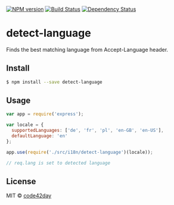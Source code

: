 [![NPM version][npm-image]][npm-url]
[![Build Status][travis-image]][travis-url]
[![Dependency Status][gemnasium-image]][gemnasium-url]

# detect-language

Finds the best matching language from Accept-Language header.

## Install

```sh
$ npm install --save detect-language
```

## Usage

```js
var app = require('express');

var locale = {
  supportedLanguages: ['de', 'fr', 'pl', 'en-GB', 'en-US'],
  defaultLanguage: 'en'
};

app.use(require('./src/i18n/detect-language')(locale));

// req.lang is set to detected language

```

## License

MIT © [code42day](https://code42day.com)

[npm-image]: https://img.shields.io/npm/v/detect-language.svg
[npm-url]: https://npmjs.org/package/detect-language

[travis-url]: https://travis-ci.org/code42day/detect-language
[travis-image]: https://img.shields.io/travis/code42day/detect-language.svg

[gemnasium-image]: https://img.shields.io/gemnasium/code42day/detect-language.svg
[gemnasium-url]: https://gemnasium.com/code42day/detect-language
